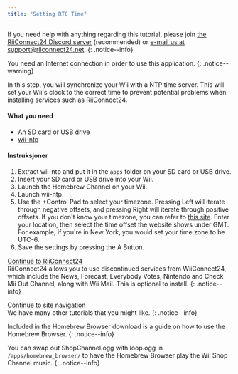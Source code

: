 ```yaml
---
title: "Setting RTC Time"
---
```


If you need help with anything regarding this tutorial, please join [the RiiConnect24 Discord server](https://discord.gg/rc24) (recommended) or [e-mail us at support@riiconnect24.net](mailto:support@riiconnect24.net).
{: .notice--info}

You need an Internet connection in order to use this application.
{: .notice--warning}

In this step, you will synchronize your Wii with a NTP time server. This will set your Wii's clock to the correct time to prevent potential problems when installing services such as RiiConnect24.

#### What you need
* An SD card or USB drive
* [wii-ntp](https://hbb1.oscwii.org/hbb/ntp/ntp.zip)

#### Instruksjoner

1. Extract wii-ntp and put it in the `apps` folder on your SD card or USB drive.
2. Insert your SD card or USB drive into your Wii.
3. Launch the Homebrew Channel on your Wii.
4. Launch wii-ntp.
5. Use the +Control Pad to select your timezone. Pressing Left will iterate through negative offsets, and pressing Right will iterate through positive offsets. If you don't know your timezone, you can refer to [this site](https://greenwichmeantime.com/time-zone/). Enter your location, then select the time offset the website shows under GMT. For example, if you're in New York, you would set your time zone to be UTC-6.
6. Save the settings by pressing the A Button.

[Continue to RiiConnect24](riiconnect24)<br> RiiConnect24 allows you to use discontinued services from WiiConnect24, which include the News, Forecast, Everybody Votes, Nintendo and Check Mii Out Channel, along with Wii Mail. This is optional to install.
{: .notice--info}

[Continue to site navigation](site-navigation)<br> We have many other tutorials that you might like.
{: .notice--info}

Included in the Homebrew Browser download is a guide on how to use the Homebrew Browser.
{: .notice--info}

You can swap out ShopChannel.ogg with loop.ogg in `/apps/homebrew_browser/` to have the Homebrew Browser play the Wii Shop Channel music.
{: .notice--info}
